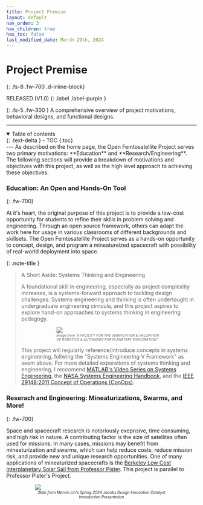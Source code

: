 ```yaml
---
title: Project Premise
layout: default
nav_order: 3
has_children: true
has_toc: false
last_modified_date: March 29th, 2024
---
```


# Project Premise
{: .fs-8 .fw-700 .d-inline-block}

RELEASED (V1.0)
{: .label .label-purple }

{: .fs-5 .fw-300 }
A comprehensive overview of project motivations, behavioral designs, and functional designs.

---
<details open markdown="block">
  <summary>
    Table of contents
  </summary>
  {: .text-delta }
- TOC
{:toc}
</details>
---
As described on the home page, the Open Femtosatellite Project serves two primary motivations: **Education** and **Research/Engineering**. The following sections will provide a breakdown of motivations and objectives with this project, as well as the high level approach to achieving these objectives.

### Education: An Open and Hands-On Tool
{: .fw-700}

At it's heart, the original purpose of this project is to provide a low-cost opportunity for students to refine their skills in problem solving and engineering. Through an open source framework, others can adapt the work here for usage in various classrooms of different backgrounds and skillsets. The Open Femtosatellite Project serves as a hands-on opportunity to concept, design, and program a mineatureized spacecraft with possibility of real-world deployment into space.

{: .note-title }
> A Short Aside: Systems Thinking and Engineering
>
> A foundational skill in engineering, especially as project complexitiy increases, is a systems-forward
> approach to tackling design challenges. Systems engineering and thinking is often undertaught 
> in undergraduate engineering cirricula, and this project aspires to explore hand-on approaches to 
> systems thinking in engineering pedagogy.
> 
> <p align:center style="width:60%; margin: auto;">
>   <img src="/assets/systemsV.png" />
> </p>
>
> <p align:center style="font-style: italic; font-size:9px; width:60%; margin: auto;">
>   Image from "A FACILITY FOR THE VERIFICATION & VALIDATION OF ROBOTICS & AUTONOMY FOR PLANETARY EXPLORATION"
> </p>
> 
> This project will regularly reference/introduce concepts in systems engineering, follwing the 
> "Systems Engineering V Framework" as seem above. For more detailed exporations of systems thinking and
> engineering, I reccomend [MATLAB's Video Series on Systems Engineering](https://www.youtube.com/playlist?list=PLn8PRpmsu08owzDpgnQr7vo2O-FUQm_fL), the [NASA Systems Engineering Handbook](https://www.nasa.gov/wp-content/uploads/2018/09/nasa_systems_engineering_handbook_0.pdf), and the [IEEE 29148:2011 Concept of Operations (ConOps)](https://ieeexplore.ieee.org/document/761853).

### Reserach and Engineering: Mineaturizations, Swarms, and More!
{: .fw-700}

Space and spacecraft research is notoriously exepnsive, time consuming, and high risk in nature. A contributing factor is the size of satellites often used for missions. In many cases, missions may benefit from mineaturization and swarms, which can help reduce costs, reduce mission risk, and provide new and unique research opportunities. One of many applications of mineaturized spacecrafts is the [Berkeley Low Cost Interplanetary Solar Sail from Professor Pister](https://bsac.berkeley.edu/publications/bliss-interplanetary-exploration-swarms-low-cost-spacecraft). This project is parallel to Professor Pister's Project.

<p align:center style="width:70%; margin: auto;">
  <img src="/assets/jacobsSlide.png" />
</p>

<p align:center style="font-style: italic; font-size:10px; width:70%; margin: auto; text-align: center;">
  Slide from Marvin Lin's Spring 2024 Jacobs Design Innovation Catalyst Introduction Presentation
</p>